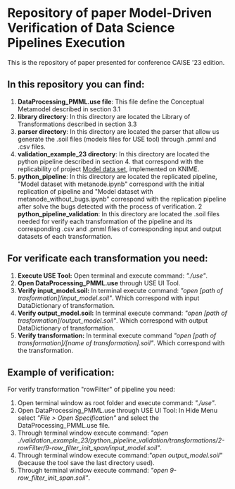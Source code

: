# Repository of paper Model-Driven Verification of Data Science Pipelines Execution

This is the repository of paper presented for conference CAISE '23 edition.

## In this repository you can find:
1. **DataProcessing_PMML.use file**: This file define the Conceptual Metamodel described in section 3.1
2. **library directory**: In this directory are located the Library of Transformations described in section 3.3
3. **parser directory**: In this directory are located the parser that allow us generate the .soil files (models files for USE tool) through .pmml and .csv files.
4. **validation_example_23 directory**: In this directory are located the python pipeline described in section 4. that correspond with the replicability of project [Model data set](https://hub.knime.com/-/spaces/-/latest/~SFKjghagXCJNpEN_/), implemented on KNIME.
  1. **python_pipeline**: In this directory are located the replicated pipeline, "Model dataset with metanode.ipynb" correspond with the initial replication of pipeline and "Model dataset with metanode_without_bugs.ipynb" correspond with the replication pipeline after solve the bugs detected with the process of verification.
  2 **python_pipeline_validation**: In this directory are located the .soil files needed for verify each transformation of the pipeline and its corresponding .csv and .pmml files of corresponding input and output datasets of each transformation.

## For verificate each transformation you need:
1. **Execute USE Tool:** Open terminal and execute command: *"./use"*.
2. **Open DataProcessing_PMML.use** through USE UI Tool.
3. **Verify input_model.soil:** In terminal execute command: *"open [path of trasformation]/input_model.soil"*. Which correspond with input DataDictionary of transformation.
4. **Verify output_model.soil:** In terminal execute command: *"open [path of trasformation]/output_model.soil"*. Which correspond with output DataDictionary of transformation.
5. **Verify transformation:** In terminal execute command *"open [path of transformation]/[name of transformation].soil"*. Which correspond with the transformation.

## Example of verification:
For verify transformation "rowFilter" of pipeline you need:
1. Open terminal window as root folder and execute command: *"./use"*.
2. Open DataProcessing_PMML.use through USE UI Tool: In Hide Menu select *"File > Open Specification"* and select the DataProcessing_PMML.use file.
3. Through terminal window execute command: *"open ./validation_example_23/python_pipeline_validation/transformations/2-rowFilter/9-row_filter_init_span/input_model.soil"*.
4. Through terminal window execute command:*"open output_model.soil"* (because the tool save the last directory used).
5. Through terminal window execute command: *"open 9-row_filter_init_span.soil"*.

